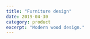```yaml
---
title: "Furniture design"
date: 2019-04-30
category: product
excerpt: "Modern wood design."
---
```


